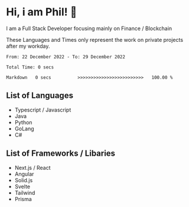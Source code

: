 # Hi, i am Phil! 👋
I am a Full Stack Developer focusing mainly on Finance / Blockchain

These Languages and Times only represent the work on private projects after my workday.
<!--START_SECTION:waka-->

```text
From: 22 December 2022 - To: 29 December 2022

Total Time: 0 secs

Markdown   0 secs          >>>>>>>>>>>>>>>>>>>>>>>>>   100.00 %
```

<!--END_SECTION:waka-->

## List of Languages
- Typescript / Javascript
- Java
- Python
- GoLang
- C#

## List of Frameworks / Libaries
- Next.js / React
- Angular
- Solid.js
- Svelte
- Tailwind
- Prisma

